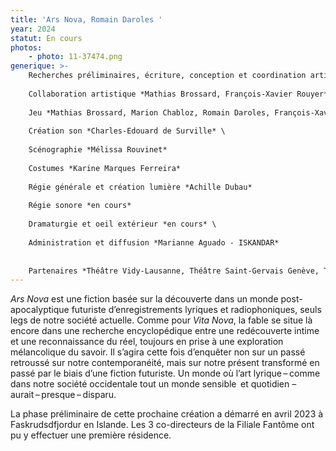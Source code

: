 ```yaml
---
title: 'Ars Nova, Romain Daroles '
year: 2024
statut: En cours
photos:
    - photo: 11-37474.png
generique: >-
    Recherches préliminaires, écriture, conception et coordination artistique *Romain Daroles* \
    
    Collaboration artistique *Mathias Brossard, François-Xavier Rouyer* \
    
    Jeu *Mathias Brossard, Marion Chabloz, Romain Daroles, François-Xavier Rouyer* \
    
    Création son *Charles-Edouard de Surville* \
    
    Scénographie *Mélissa Rouvinet*
    
    Costumes *Karine Marques Ferreira*
    
    Régie générale et création lumière *Achille Dubau*
    
    R﻿égie sonore *en cours*
    
    D﻿ramaturgie et oeil extérieur *en cours* \
    
    Administration et diffusion *Marianne Aguado - ISKANDAR* 
    
    
    Partenaires *Théâtre Vidy-Lausanne, Théâtre Saint-Gervais Genève, Théâtre l’Usine à Gaz de Nyon (en cours)*
---
```


_Ars Nova_ est une fiction basée sur la découverte dans un monde post-apocalyptique futuriste d’enregistrements lyriques et radiophoniques, seuls legs de notre société actuelle. Comme pour _Vita Nova_, la fable se situe là encore dans une recherche encyclopédique entre une redécouverte intime et une reconnaissance du réel, toujours en prise à une exploration mélancolique du savoir. Il s’agira cette fois d’enquêter non sur un passé retroussé sur notre contemporanéité, mais sur notre présent transformé en passé par le biais d’une fiction futuriste. Un monde où l’art lyrique – comme dans notre société occidentale tout un monde sensible  et quotidien – aurait – presque – disparu.

La phase préliminaire de cette prochaine création a démarré en avril 2023 à Faskrudsdfjordur en Islande. Les 3 co-directeurs de la Filiale Fantôme ont pu y effectuer une première résidence.

